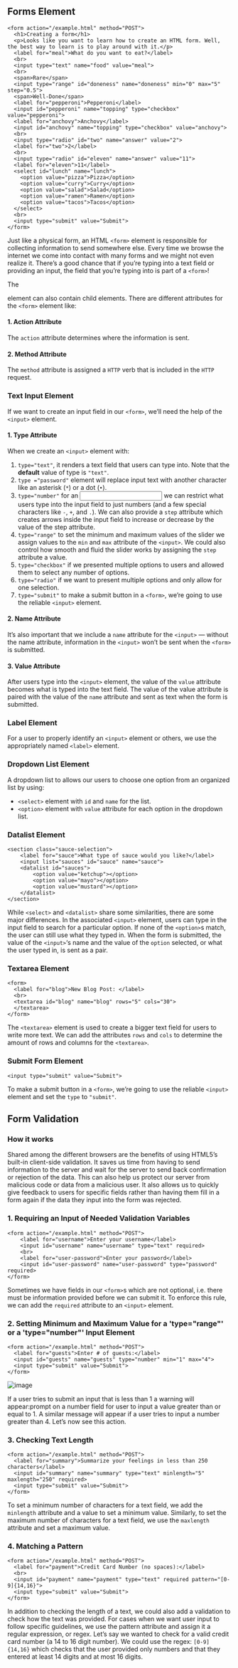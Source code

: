 ## Forms Element
    <form action="/example.html" method="POST">
      <h1>Creating a form</h1>
      <p>Looks like you want to learn how to create an HTML form. Well, the best way to learn is to play around with it.</p>
      <label for="meal">What do you want to eat?</label>
      <br>
      <input type="text" name="food" value="meal">
      <br>
      <span>Rare</span>
      <input type="range" id="doneness" name="doneness" min="0" max="5" step="0.5">
      <span>Well-Done</span>
      <label for="pepperoni">Pepperoni</label>
      <input id="pepperoni" name="topping" type="checkbox" value="pepperoni">
      <label for="anchovy">Anchovy</label>
      <input id="anchovy" name="topping" type="checkbox" value="anchovy">
      <br>
      <input type="radio" id="two" name="answer" value="2">
      <label for="two">2</label>
      <br>
      <input type="radio" id="eleven" name="answer" value="11">
      <label for="eleven">11</label>
      <select id="lunch" name="lunch">
        <option value="pizza">Pizza</option>
        <option value="curry">Curry</option>
        <option value="salad">Salad</option>
        <option value="ramen">Ramen</option>
        <option value="tacos">Tacos</option>
      </select>
      <br>
      <input type="submit" value="Submit">
    </form>
Just like a physical form, an HTML `<form>` element is responsible for collecting information to send somewhere else. Every time we browse the internet we come into contact with many forms and we might not even realize it. There’s a good chance that if you’re typing into a text field or providing an input, the field that you’re typing into is part of a `<form>`!

The <form> element can also contain child elements. There are different attributes for the `<form>` element like:
#### 1. Action Attribute
The `action` attribute determines where the information is sent.
#### 2. Method Attribute
The `method` attribute is assigned a `HTTP` verb that is included in the `HTTP` request.


### Text Input Element
If we want to create an input field in our `<form>`, we’ll need the help of the `<input>` element.
#### 1. Type Attribute
When we create an `<input>` element with:
1. `type="text"`, it renders a text field that users can type into. Note that the **default** value of type is `"text"`.
2. `type ="password"` element will replace input text with another character like an asterisk (`*`) or a dot (`•`).
3. `type="number"` for an <input> we can restrict what users type into the input field to just numbers (and a few special characters like `-`, `+`, and `.`). We can also provide a `step` attribute which creates arrows inside the input field to increase or decrease by the value of the step attribute.
4. `type="range"` to set the minimum and maximum values of the slider we assign values to the `min` and `max` attribute of the `<input>`. We could also control how smooth and fluid the slider works by assigning the `step` attribute a value.
5. `type="checkbox"` if we presented multiple options to users and allowed them to select any number of options.
6. `type="radio"` if we want to present multiple options and only allow for one selection.
7. `type="submit"` to make a submit button in a `<form>`, we’re going to use the reliable `<input>` element.

#### 2. Name Attribute
It’s also important that we include a `name` attribute for the `<input>` — without the name attribute, information in the `<input>` won’t be sent when the `<form>` is submitted.
#### 3. Value Attribute
After users type into the `<input>` element, the value of the `value` attribute becomes what is typed into the text field. The value of the value attribute is paired with the value of the `name` attribute and sent as text when the form is submitted.

### Label Element
For a user to properly identify an `<input>` element or others, we use the appropriately named `<label>` element.

### Dropdown List Element
A dropdown list to allows our users to choose one option from an organized list by using:
* `<select>` element with `id` and `name` for the list.
* `<option>` element with `value` attribute for each option in the dropdown list.

### Datalist Element
    <section class="sauce-selection">
        <label for="sauce">What type of sauce would you like?</label>
        <input list="sauces" id="sauce" name="sauce">
        <datalist id="sauces">
            <option value="ketchup"></option>
            <option value="mayo"></option>
            <option value="mustard"></option>
        </datalist>
    </section>
While `<select>` and `<datalist>` share some similarities, there are some major differences. In the associated `<input>` element, users can type in the input field to search for a particular option. If none of the `<option>`s match, the user can still use what they typed in. When the form is submitted, the value of the `<input>`‘s name and the value of the `option` selected, or what the user typed in, is sent as a pair.

### Textarea Element
    <form>
      <label for="blog">New Blog Post: </label>
      <br>
      <textarea id="blog" name="blog" rows="5" cols="30">
      </textarea>
    </form>
    
The `<textarea>` element is used to create a bigger text field for users to write more text. We can add the attributes `rows` and `cols` to determine the amount of rows and columns for the `<textarea>`.

### Submit Form Element
    <input type="submit" value="Submit">
To make a submit button in a `<form>`, we’re going to use the reliable `<input>` element and set the `type` to `"submit"`.


## Form Validation
### How it works
Shared among the different browsers are the benefits of using HTML5’s built-in client-side validation. It saves us time from having to send information to the server and wait for the server to send back confirmation or rejection of the data. This can also help us protect our server from malicious code or data from a malicious user. It also allows us to quickly give feedback to users for specific fields rather than having them fill in a form again if the data they input into the form was rejected.
### 1. Requiring an Input of Needed Validation Variables
    <form action="/example.html" method="POST">
        <label for="username">Enter your username</label>
        <input id="username" name="username" type="text" required>
        <br>
        <label for="user-password">Enter your password</label>
        <input id="user-password" name="user-password" type="password" required>
    </form>
Sometimes we have fields in our `<form>`s which are not optional, i.e. there must be information provided before we can submit it. To enforce this rule, we can add the `required` attribute to an `<input>` element.
### 2. Setting Minimum and Maximum Value for a 'type="range"' or a 'type="number"' Input Element
    <form action="/example.html" method="POST">
      <label for="guests">Enter # of guests:</label>
      <input id="guests" name="guests" type="number" min="1" max="4">
      <input type="submit" value="Submit">
    </form>
![image](https://github.com/user-attachments/assets/a9012008-dd4c-4058-83cd-10836b2ec2a8)

If a user tries to submit an input that is less than 1 a warning will appear:prompt on a number field for user to input a value greater than or equal to 1. A similar message will appear if a user tries to input a number greater than 4. Let’s now see this action.

### 3. Checking Text Length
    <form action="/example.html" method="POST">
      <label for="summary">Summarize your feelings in less than 250 characters</label>
      <input id="summary" name="summary" type="text" minlength="5" maxlength="250" required>
      <input type="submit" value="Submit">
    </form>
To set a minimum number of characters for a text field, we add the `minlength` attribute and a value to set a minimum value. Similarly, to set the maximum number of characters for a text field, we use the `maxlength` attribute and set a maximum value.

### 4. Matching a Pattern
    <form action="/example.html" method="POST">
      <label for="payment">Credit Card Number (no spaces):</label>
      <br>
      <input id="payment" name="payment" type="text" required pattern="[0-9]{14,16}">
      <input type="submit" value="Submit">
    </form>
In addition to checking the length of a text, we could also add a validation to check how the text was provided. For cases when we want user input to follow specific guidelines, we use the pattern attribute and assign it a regular expression, or regex. Let’s say we wanted to check for a valid credit card number (a 14 to 16 digit number). We could use the regex: `[0-9]{14,16}` which checks that the user provided only numbers and that they entered at least 14 digits and at most 16 digits.
